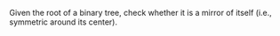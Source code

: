Given the root of a binary tree, check whether it is a mirror of itself (i.e., symmetric around its center).
